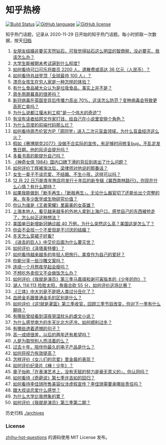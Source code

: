# 知乎热榜
[![Build Status](https://github.com/ToWeLong/zhihu-hot-questions/workflows/CI/badge.svg)](https://github.com/ToWeLong/zhihu-hot-questions/actions)
[![GitHub language](https://img.shields.io/badge/language-golang-orange.svg)](https://golang.org/)
[![GitHub license](https://img.shields.io/github/license/ToWeLong/zhihu-hot-questions)](https://github.com/ToWeLong/zhihu-hot-questions/blob/main/LICENSE)

知乎热门话题，记录从 2020-11-29 日开始的知乎热门话题。每小时抓取一次数据，按天[归档](./archives)

<!-- BEGIN -->

1. [女朋友结婚非要买天然钻石，可我觉得钻石这么明显的智商税，没必要买，我该怎么办？](https://www.zhihu.com/question/422969084)
1. [大学生能被期末考试逼到什么程度?](https://www.zhihu.com/question/364258294)
1. [如何看待可口可乐将裁员 2200 人，遣散费或高达 36 亿元（人民币）？](https://www.zhihu.com/question/435413923)
1. [如何看待肖战登顶「全球最帅 100 人」？](https://www.zhihu.com/question/435621941)
1. [漂亮女孩生在穷人家是一种怎样的体验？](https://www.zhihu.com/question/30917738)
1. [有什么食品被大众认为是垃圾食品，事实上并不是？](https://www.zhihu.com/question/359627010)
1. [周冬雨屏幕真的很差吗？](https://www.zhihu.com/question/392048166)
1. [新冠病毒在英国变异后传播力高出 70%，这该怎么防范？变种病毒会导致更高死亡率吗？](https://www.zhihu.com/question/435655677)
1. [为什么说都江堰水利工程"是一个伟大的奇迹"?](https://www.zhihu.com/question/29193737)
1. [有没有读者给网文作家打钱，给自己在小说里安排个角色？](https://www.zhihu.com/question/430146058)
1. [为什么百度的前端代码那么烂？](https://www.zhihu.com/question/431228141)
1. [如何看待周杰伦官方IP「周同学」进入二次元盲盒领域，为什么盲盒经济这么火？](https://www.zhihu.com/question/435525025)
1. [假如《赛博朋克2077》没做不合实际的宣传，有足够时间修复bug，不乱定发售日期，他的风评会提升吗？](https://www.zhihu.com/question/435308804)
1. [多看书真的能提升自己吗？](https://www.zhihu.com/question/428026862)
1. [《神奇女侠 1984》国内口碑下滑的背后到底出了什么问题？](https://www.zhihu.com/question/435563783)
1. [如何评价丁辉被淘汰后，梁律师对他说的那番话？](https://www.zhihu.com/question/434289720)
1. [女生一辈子不谈恋爱、不结婚、不生小孩，这样可以吗？](https://www.zhihu.com/question/293463496)
1. [12 月 22 日万能青年旅店将发行十年后的新专辑《冀西南林路行》，你现在什么心情？有什么期待？](https://www.zhihu.com/question/435625982)
1. [如果我能做到「断手再生」「断肢再生」，无论什么器官切了还能长出个完整的来，有多少医学或生物研究价值？](https://www.zhihu.com/question/435551529)
1. [你认为谁是《王者荣耀》里最美的女英雄？](https://www.zhihu.com/question/434868507)
1. [上海本地人，看见越来越多的外地人拿到上海户口，感觉自己的东西被抢走了，怎么纠正这种想法？](https://www.zhihu.com/question/359118802)
1. [美国单日新增新冠确诊超 40 万例，为什么突然这么高？美国这是怎么了？](https://www.zhihu.com/question/435671309)
1. [你会不会找一个不爱但是不讨厌的结婚？](https://www.zhihu.com/question/320741183)
1. [冬天怎么穿裙子好看?](https://www.zhihu.com/question/36487818)
1. [《进击的巨人》中艾伦后面为什么要灭世？](https://www.zhihu.com/question/420903695)
1. [如何评价《泽塔奥特曼》？](https://www.zhihu.com/question/382576799)
1. [如何看待越来越多的年轻人把旅行、美食作为自己的爱好？](https://www.zhihu.com/question/435394615)
1. [你能分享一些沙雕文案吗？](https://www.zhihu.com/question/433914685)
1. [连续一个月熬夜早起会瘦吗？](https://www.zhihu.com/question/434180791)
1. [不想吃外卖但又不会做饭怎么办？](https://www.zhihu.com/question/316077794)
1. [如何评价《我就是演员》第三季马嘉祺和谢可寅版本的《少年的你》？](https://www.zhihu.com/question/435607770)
1. [湖人 114:113 险胜太阳，詹眉合砍 55 分，如何评价这场比赛？](https://www.zhihu.com/question/435515388)
1. [《三体》中大刘是不是把人类过分丑化了？](https://www.zhihu.com/question/430084545)
1. [血统金毛跟普通金毛的区别是什么？](https://www.zhihu.com/question/28827395)
1. [如何评价《这!就是灌篮》第三季收官，回顾三季节目改变，你对下一季有什么期待？](https://www.zhihu.com/question/435627451)
1. [有哪些曾经看到深夜哭湿枕头的虐文小说？](https://www.zhihu.com/question/289167386)
1. [为什么感觉南方的冬天比北方还冷，如何顺利过冬？](https://www.zhihu.com/question/435615402)
1. [有哪些透着遗憾的句子？](https://www.zhihu.com/question/397959203)
1. [高一成绩很差，以后的两年还有希望吗？](https://www.zhihu.com/question/307619945)
1. [人是为取悦别人而活着的么？](https://www.zhihu.com/question/434954468)
1. [过去十年，陪伴你最久的电子产品是什么？](https://www.zhihu.com/question/433861226)
1. [如何将视力有效提高？](https://www.zhihu.com/question/307318486)
1. [怎样评价《女儿们的恋爱》里金晨的表现？](https://www.zhihu.com/question/430702100)
1. [如何评价纪录片《棒！少年》？](https://www.zhihu.com/question/409984917)
1. [章子怡称「在表演艺术上，没有天赋的努力是毫无意义的」，你认同吗？](https://www.zhihu.com/question/435590476)
1. [如何看待《奇葩说》第七季许吉如的回归？](https://www.zhihu.com/question/435595800)
1. [如何看待李佳琦所售美容仪涉虚假宣传？李佳琦需要承哪些责任吗？](https://www.zhihu.com/question/435536513)
1. [跟大叔谈恋爱什么感觉？](https://www.zhihu.com/question/319597687)
1. [为什么大学比我想象的累？](https://www.zhihu.com/question/425332077)
1. [如何评价《我就是演员》第三季第二期？](https://www.zhihu.com/question/435578688)

<!-- END -->

历史归档 [./archives](./archives)


### License
[zhihu-hot-questions](https://github.com/towelong/zhihu-hot-questions) 的源码使用 MIT License 发布。